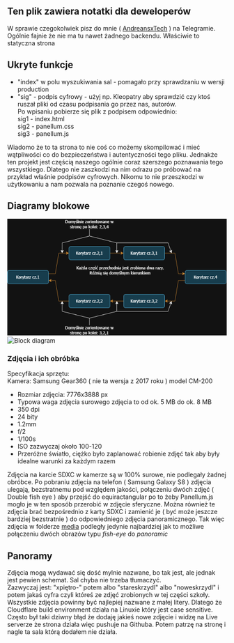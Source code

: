 ## Ten plik zawiera notatki dla deweloperów

W sprawie czegokolwiek pisz do mnie ( <a href="https://t.me/Andrtexh">AndreansxTech</a> ) na Telegramie. </br>
Ogólnie fajnie że nie ma tu nawet żadnego backendu. Właściwie to statyczna strona
## Ukryte funkcje
- "index" w polu wyszukiwania sal - pomagało przy sprawdzaniu w wersji production
- "sig" - podpis cyfrowy - użyj np. Kleopatry aby sprawdzić czy ktoś ruszał pliki od czasu podpisania go przez nas, autorów.</br>
Po wpisaniu pobierze się plik z podpisem odpowiednio:</br>
sig1 - index.html</br>
sig2 - panellum.css</br>
sig3 - panellum.js

Wiadomo że to ta strona to nie coś co możemy skompilować i mieć wątpliwości co do bezpieczeństwa i autentyczności tego pliku. Jednakże ten projekt jest częścią naszego ogólnie coraz szerszego poznawania tego wszystkiego. Dlatego nie zaszkodzi na nim odrazu po próbować na przykład właśnie podpisów cyfrowych. Nikomu to nie przeszkodzi w użytkowaniu a nam pozwala na poznanie czegoś nowego.
## Diagramy blokowe
![Block diagram](../additional-media/block-diagram.drawio.png)
![Block diagram](../additional-media/project.drawio)

### Zdjęcia i ich obróbka
Specyfikacja sprzętu:  
Kamera: Samsung Gear360 ( nie ta wersja z 2017 roku ) model CM-200  
- Rozmiar zdjęcia: 7776x3888 px  
- Typowa waga zdjęcia surowego zdjęcia to od ok. 5 MB do ok. 8 MB  
- 350 dpi  
- 24 bity  
- 1.2mm  
- f/2  
- 1/100s  
- ISO zazwyczaj około 100-120  
- Przeróżne światło, ciężko było zaplanować robienie zdjęć tak aby były idealne warunki za każdym razem</br>

Zdjęcia na karcie SDXC w kamerze są w 100% surowe, nie podlegały żadnej obróbce. Po pobraniu zdjęcia na telefon ( Samsung Galaxy S8 ) zdjęcia ulegają, bezstratnemu pod względem jakości, połączeniu dwóch zdjęć ( Double fish eye ) aby przejść do equiractangular po to żeby Panellum.js mogło je w ten sposób przerobić w zdjęcie sferyczne. Można również te zdjęcia brać bezpośrednio z karty SDXC i zamienić je ( być może jeszcze bardziej bezstratnie ) do odpowiedniego zdjęcia panoramicznego. Tak więc zdjęcia w folderze <a href="../media/">media</a> podległy jedynie najbardziej jak to możliwe połączeniu dwóch obrazów typu *fish-eye* do *panoramic* 

## Panoramy
Zdjęcia mogą wydawać się dość mylnie nazwane, bo tak jest, ale jednak jest pewien schemat. Sal chyba nie trzeba tłumaczyć.  
Zazwyczaj jest: "xpiętro-" potem albo "stareskrzydl" albo "noweskrzydl" i potem jakaś cyfra czyli któreś ze zdjęć zrobionych w tej części szkoły.  
Wszystkie zdjęcia powinny być najlepiej nazwane z małej litery. Dlatego że Cloudflare build environment działa na Linuxie który jest case sensitive. Często był taki dziwny błąd że dodaję jakieś nowe zdjęcie i widzę na Live serverze że strona działa więc pushuje na Githuba. Potem patrzę na stronę i nagle ta sala którą dodałem nie działa. 
